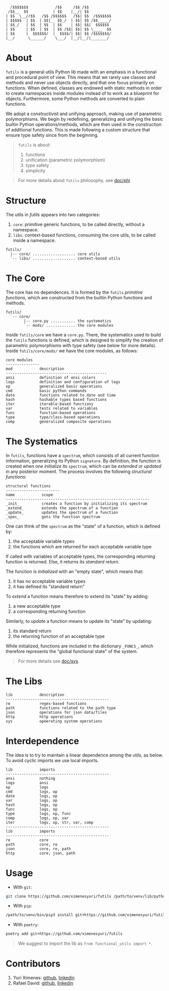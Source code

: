 ```
  /$$$$$$$            /$$     /$$ /$$          
 /$$__  $$           | $$    |__/| $$          
| $$  \__//$$   /$$ /$$$$$$   /$$| $$  /$$$$$$$
| $$$$$  | $$  | $$|_  $$_/  | $$| $$ /$$_____/
| $$_/   | $$  | $$  | $$    | $$| $$|  $$$$$$ 
| $$     | $$  | $$  | $$ /$$| $$| $$ \____  $$
| $$     |  $$$$$$/  |  $$$$/| $$| $$ /$$$$$$$/
|__/      \______/    \___/  |__/|__/|_______/ 
```

# About

`futils` is a general utils Python lib made  with an emphasis in a functional and procedural point of view. This means that we rarely use classes and methods and never use objects directly, and that one focus primarily on functions. When defined, classes are endowed with static methods in order to create namespaces inside modules instead of to work as a blueprint for objects. Furthermore, some Python methods are converted to plain functions.

We adopt a constructivist and unifying approach, making use of parametric polymorphisms. We begin by redefining, generalizing and unifying the basic builtin Python operations/methods, which are then used in the construction of additional functions. This is made following a custom structure that ensure type safety since from the beginning.

> `futils` is about:
> 1. functions
> 2. unification (parametric polymorphism)
> 3. type safety
> 4. simplicity

> For more details about `futils` philosophy, see [doc/phi](./doc/phi.md)

# Structure

The utils in _futils_ appears into two categories:
1. `core`: primitive generic functions, to be called directly, without a namespace.
2. `libs`: context-based functions, consuming the core utils, to be called inside a namespace.

```
futils/
  |-- core/ ................... core utils   
  `-- libs/ ................... context-based utils
```   

# The Core

The core has no dependences. It is formed by the `futils` *primitive functions*, which are constructed from the builtin Python functions and methods.

```
futils/
  `-- core/
        |-- core.py ........... the systematics
        `-- mods/ ............. the core modules 
```

Inside `futils/core` we have a `core.py`. There, the systematics used to build the `futils` functions is defined, which is designed to simplify the creation of parametric polymorphisms with type safety (see below for more details). Inside `futils/core/mods/` we have the core modules, as follows:

```
core modules
---------------
mod            description
---------------------------------------------
ansi           definition of ansi colors
logs           definition and configuration of logs
op             generalized basic operations
cmd            basic python commands
date           functions related to date and time
hash           hashable types based functions
iter           iterable-based functions
var            tests related to variables
func           function-based operations
type           type/class-based operations
comp           generalized composite operations
```

# The Systematics

In `futils`, functions have a `spectrum`, which consists of all current function information, generalizing its Python `signature`. By definition, the function is created when one *initialize* its `spectrum`, which can be *extended* or *updated* in any posterior moment. The process involves the following *structural functions*:

```
structural functions
------------------------
name            scope
----------------------------------------------------------------
_init_          creates a function by initializing its spectrum
_extend_        extends the spectrum of a function
_update_        updates the spectrum of a function
_spec_          gets the function spectrum
```

One can think of the `spectrum` as the "state" of a function, which is defined by:
1. the acceptable variable types
2. the functions which are returned for each acceptable variable type

If called with variables of acceptable types, the corresponding returning function is returned. Else, it returns its *standard return*.

The function is *initialized* with an "empty state", which means that:
1. it has no acceptable variable types
2. it has defined its "standard return"

To *extend* a function means therefore to extend its "state" by adding:
1. a new acceptable type
2. a corresponding returning function

Similarly, to *update* a function means to update its "state" by updating:
1. its standard return
2. the returning function of an acceptable type

While initialized, functions are included in the dictionary `_FUNCS_`, which therefore represents the "global functional state" of the system.

> For more details see [doc/sys](./doc/sys.md).

# The Libs

```
lib            description
----------------------------------------------
re             regex-based functions
path           functions related to the path type
json           operations for json data/files
http           http operations
sys            opeerating system operations           
```

# Interdependence

The idea is to try to maintain a linear dependence among the utils, as below. To avoid cyclic imports we use local imports.

```
lib            imports          
----------------------------------------------
ansi           nothing
logs           ansi 
op             logs 
cmd            logs, op
date           logs, op
var            logs, op
hash           logs, op
func           logs, op
type           logs, op, func
comp           logs, op, var
iter           logs, op, str, var, comp
----------------------------------------------
lib            imports          
----------------------------------------------
re             core
path           core, re
json           core, re, path
http           core, json, path
```

# Usage

* With `git`: 
```bash
git clone https://github.com/ximenesyuri/futils /path/to/venv/lib/python3.x/site-packages/functional_utils
``` 
* With `pip`:
```bash
/path/to/venv/bin/pip3 install git+https://github.com/ximenesyuri/futils
```
* With `poetry`:
```bash
poetry add git+https://github.com/ximenesyuri/futils
```

> We suggest to import the lib as `from functional_utils import *`.

# Contributors

1. Yuri Ximenes: [github](https://github.com/ximenesyuri), [linkedin](https://linkedin.com/in/ximenesyuri)
2. Rafael David: [github](https://github.com/rdvid), [linkedin](https://www.linkedin.com/in/rdvid/)
